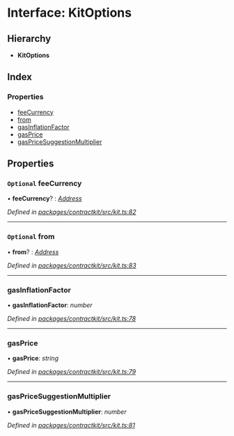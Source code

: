 # Interface: KitOptions

## Hierarchy

* **KitOptions**

## Index

### Properties

* [feeCurrency](_kit_.kitoptions.md#optional-feecurrency)
* [from](_kit_.kitoptions.md#optional-from)
* [gasInflationFactor](_kit_.kitoptions.md#gasinflationfactor)
* [gasPrice](_kit_.kitoptions.md#gasprice)
* [gasPriceSuggestionMultiplier](_kit_.kitoptions.md#gaspricesuggestionmultiplier)

## Properties

### `Optional` feeCurrency

• **feeCurrency**? : *[Address](../modules/_base_.md#address)*

*Defined in [packages/contractkit/src/kit.ts:82](https://github.com/celo-org/celo-monorepo/blob/master/packages/contractkit/src/kit.ts#L82)*

___

### `Optional` from

• **from**? : *[Address](../modules/_base_.md#address)*

*Defined in [packages/contractkit/src/kit.ts:83](https://github.com/celo-org/celo-monorepo/blob/master/packages/contractkit/src/kit.ts#L83)*

___

###  gasInflationFactor

• **gasInflationFactor**: *number*

*Defined in [packages/contractkit/src/kit.ts:78](https://github.com/celo-org/celo-monorepo/blob/master/packages/contractkit/src/kit.ts#L78)*

___

###  gasPrice

• **gasPrice**: *string*

*Defined in [packages/contractkit/src/kit.ts:79](https://github.com/celo-org/celo-monorepo/blob/master/packages/contractkit/src/kit.ts#L79)*

___

###  gasPriceSuggestionMultiplier

• **gasPriceSuggestionMultiplier**: *number*

*Defined in [packages/contractkit/src/kit.ts:81](https://github.com/celo-org/celo-monorepo/blob/master/packages/contractkit/src/kit.ts#L81)*
